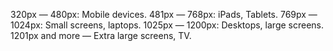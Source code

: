 320px — 480px: Mobile devices.
481px — 768px: iPads, Tablets.
769px — 1024px: Small screens, laptops.
1025px — 1200px: Desktops, large screens.
1201px and more — Extra large screens, TV.